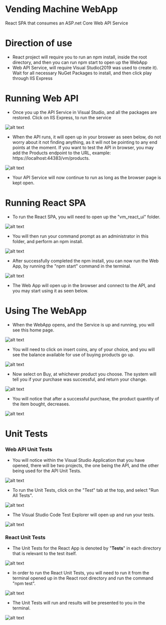 # Vending Machine WebApp
React SPA that consumes an ASP.net Core Web API Service

# Direction of use
- React project will require you to run an npm install, inside the root directory, and then you can run npm start to open up the WebApp
- Web API Service, will require Visual Studio(2019 was used to create it). Wait for all necessary NuGet Packages to install, and then click play through IIS Express

# Running Web API

- Once you up the API Service in Visual Studio, and all the packages are restored. Click on IIS Express, to run the service

![alt text](screenshots/AppServiceRun.png "Home Page")

- When the API runs, it will open up in your broswer as seen below, do not worry about it not finding anything, as it will not be pointing to any end points at the moment. If you want to test the API in browser, you may add the Products endpoint to the URL, example: https://localhost:44383/vm/products.

![alt text](screenshots/OpenAPI.png "Home Page")

- Your API Service will now continue to run as long as the browser page is kept open.

# Running React SPA

- To run the React SPA, you will need to open up the "vm_react_ui" folder.

![alt text](screenshots/ReactRoot.png "Home Page")

- You will then run your command prompt as an administrator in this folder, and perform an npm install.

![alt text](screenshots/NpmInstall.png "Home Page")

- After successfully completed the npm install, you can now run the Web App, by running the "npm start" command in the terminal.

![alt text](screenshots/NpmStart.png "Home Page")

- The Web App will open up in the browser and connect to the API, and you may start using it as seen below. 

# Using The WebApp
- When the WebApp opens, and the Service is up and running, you will see this home page.

![alt text](screenshots/AppOpen.png "Home Page")

- You will need to click on insert coins, any of your choice, and you will see the balance available for use of buying products go up. 

![alt text](screenshots/AppUseCoins.png "Use Coins")

- Now select on Buy, at whichever product you choose. The system will tell you if your purchase was successful, and return your change. 

![alt text](screenshots/AppBuy.png "Use Coins")

- You will notice that after a successful purchase, the product quantity of the item bought, decreases. 

![alt text](screenshots/AppAfterBuy.png "Use Coins")


# Unit Tests

### Web API Unit Tests

- You will notice within the Visual Studio Application that you have opened, there will be two projects, the one being the API, and the other being used for the API Unit Tests.

![alt text](screenshots/UTProject.png "Unit test")

- To run the Unit Tests, click on the "Test" tab at the top, and select "Run All Tests".

![alt text](screenshots/runUnitTestVS.png "Run Test")

- The Visual Studio Code Test Explorer will open up and run your tests.

![alt text](screenshots/TestExplorer.png "Run Test")

### React Unit Tests

- The Unit Tests for the React App is denoted by "__Tests__" in each directory that is relevant to the test itself. 

![alt text](screenshots/ReactUTStruct.png "Run Test")

- In order to run the React Unit Tests, you will need to run it from the terminal opened up in the React root directory and run the command "npm test". 

![alt text](screenshots/NpmTest.png "Run Test")

- The Unit Tests will run and results will be presented to you in the terminal. 

![alt text](screenshots/NpmTestResult.png "Run Test")


